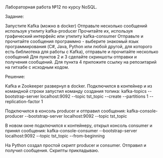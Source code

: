 Лабораторная работа №12 по курсу NoSQL.

Задание:

Запустите Kafka (можно в docker)
Отправьте несколько сообщений используя утилиту kafka-producer
Прочитайте их, используя графический интерфейс или утилиту kafka-consumer
Отправьте и прочитайте сообщения программно - выберите знакомый язык программирования (C#, Java, Python или любой другой, для которого есть библиотека для работы с Kafka), отправьте и прочитайте несколько сообщений
Для пунктов 2 и 3 сделайте скриншоты отправки и получения сообщений.
Для пункта 4 приложите ссылку на репозитарий на гитхабе с исходным кодом.

Решение:

Kafka и Zookeeper развернул в docker.
Подключился в контейнер и из командной строки запустил команду создания топика:
kafka-topics --bootstrap-server localhost:9092 --topic tst_topic --create --partitions 1 --replication-factor 1

Подключился в консоль producer и отправил сообщения:
kafka-console-producer --bootstrap-server localhost:9092 --topic tst_topic

В новом окне подключился к контейнеру, открыл консоль consumer и принял сообщения:
kafka-console-consumer --bootstrap-server localhost:9092 --topic tst_topic --from-beginning


На Python создал простой скрипт producer и consumer. Отправил и получил сообщения. Скрипты прикладываю.